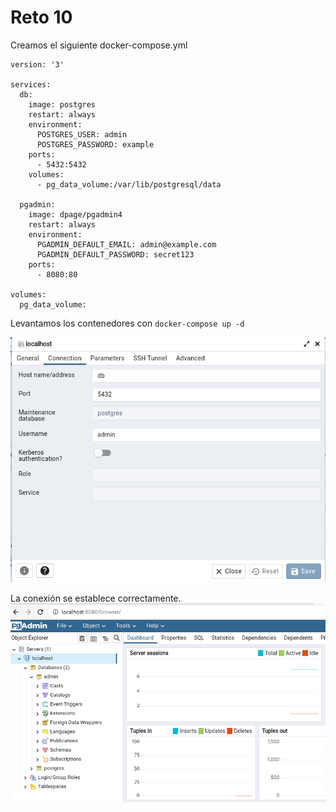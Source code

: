 # Reto 10
Creamos el siguiente docker-compose.yml
```
version: '3'

services:
  db:
    image: postgres
    restart: always
    environment:
      POSTGRES_USER: admin
      POSTGRES_PASSWORD: example
    ports:
      - 5432:5432
    volumes:  
      - pg_data_volume:/var/lib/postgresql/data

  pgadmin:
    image: dpage/pgadmin4
    restart: always
    environment:
      PGADMIN_DEFAULT_EMAIL: admin@example.com
      PGADMIN_DEFAULT_PASSWORD: secret123
    ports:
      - 8080:80

volumes:  
  pg_data_volume:
```
Levantamos los contenedores con ```docker-compose up -d```

![Conexión](images/conection.png)

La conexión se establece correctamente.
![Servidor](images/conection2.png)